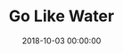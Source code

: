 ---
title:  "Go Like Water"
date:   2018-10-03 00:00:00
description: Thoughts on the first week of living a more Jewish life. 
published: false
category: judaism
---